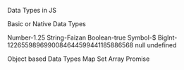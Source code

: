 Data Types in JS

Basic or Native Data Types

Number-1.25
String-Faizan
Boolean-true
Symbol-$
BigInt- 1226559896990084644599441185886568
null
undefined

Object based Data Types
Map
Set
Array
Promise
